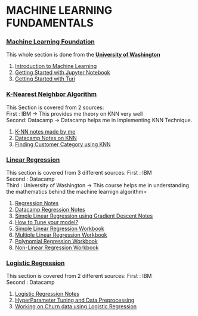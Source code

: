 # MACHINE LEARNING FUNDAMENTALS

### <strong><a href="https://github.com/Junaidkh/Machine-Learning-Fundamentals/tree/master/Machine%20Learning%20Foundation"> Machine Learning Foundation</a></strong>
  This whole section is done from the <strong><a href="https://www.coursera.org/learn/ml-foundations/home/welcome">University of Washington</a></strong>
  <ol>
  	<li><a href="https://github.com/Junaidkh/Machine-Learning-Fundamentals/blob/master/Machine%20Learning%20Foundation/1%20intro.pdf">Introduction to Machine Learning </a></li>
    <li><a href="https://github.com/Junaidkh/Machine-Learning-Fundamentals/blob/master/Machine%20Learning%20Foundation/Getting%20started%20with%20Jupyter%20Notebook.ipynb">Getting Started with Jupyter Notebook </a></li>
    <li><a href="https://github.com/Junaidkh/Machine-Learning-Fundamentals/blob/master/Machine%20Learning%20Foundation/Turi%20Getting%20Started%20with%20SFrames.ipynb">Getting Started with Turi </a></li>
  </ol>

### <strong><a href="https://github.com/Junaidkh/Machine-Learning-Fundamentals/tree/master/K%20Nearest%20Neighbor"> K-Nearest Neighbor Algorithm </a></strong>
This Section is covered from 2 sources:<br>
First : IBM -> This provides me theory on KNN very well<br>
Second: Datacamp -> Datacamp helps me in implementing KNN Technique.
<ol>
   <li><a href="https://github.com/Junaidkh/Machine-Learning-Fundamentals/blob/master/K%20Nearest%20Neighbor/Knn%20notes.pdf">K-NN notes made by me </a></li>
   <li><a href="https://github.com/Junaidkh/Machine-Learning-Fundamentals/blob/master/K%20Nearest%20Neighbor/Datacamp%20chapter1%20K%20Nearest%20Neighbor%20Notes.pdf">Datacamp Notes on KNN </a></li>
   <li><a href="https://github.com/Junaidkh/Machine-Learning-Fundamentals/blob/master/K%20Nearest%20Neighbor/K-Nearest-neighbors-CustCat-py-v1.ipynb">Finding Customer Category using KNN </a></li>
</ol>

### <strong><a href="https://github.com/Junaidkh/Machine-Learning-Fundamentals/tree/master/Linear%20Regression"> Linear Regression </a></strong>
This section is covered from 3 different sources:
First  : IBM<br>
Second : Datacamp<br>
Third  : University of Washington -> This course helps me in understanding the mathematics behind the machine learnign algorithm>
<ol>
	<li><a href="https://github.com/Junaidkh/Machine-Learning-Fundamentals/blob/master/Linear%20Regression/Regression%20selfnotes%201.pdf"> Regression Notes</a></li>
	<li><a href="https://github.com/Junaidkh/Machine-Learning-Fundamentals/blob/master/Linear%20Regression/Datacamp%20Regression%20Notes.pdf">Datacamp Regression Notes</a></li>
	<li><a href="https://github.com/Junaidkh/Machine-Learning-Fundamentals/blob/master/Linear%20Regression/Simple%20Linear%20Regression%20with%20Gradient%20Descent%20Self%20notes.pdf"> Simple Linear Regression using Gradient Descent Notes</a></li>
	<li><a href="https://github.com/Junaidkh/Machine-Learning-Fundamentals/blob/master/Linear%20Regression/Datacamp%20chapter3%20Fine%20Tuning%20Your%20Model%20Notes.pdf">How to Tune your model?</a></li>
	<li><a href="https://github.com/Junaidkh/Machine-Learning-Fundamentals/blob/master/Linear%20Regression/Simple-Linear-Regression-Co2-py-v1.ipynb"> Simple Linear Regression Workbook</a></li>
	<li><a href="https://github.com/Junaidkh/Machine-Learning-Fundamentals/blob/master/Linear%20Regression/Mulitple-Linear-Regression-Co2-py-v1.ipynb">Multiple Linear Regression Workbook</a></li>
	<li><a href="https://github.com/Junaidkh/Machine-Learning-Fundamentals/blob/master/Linear%20Regression/Polynomial-Regression-Co2-py-v1.ipynb">Polynomial Regression Workbook</a></li>
	<li><a href="https://github.com/Junaidkh/Machine-Learning-Fundamentals/blob/master/Linear%20Regression/NoneLinearRegression-py-v1.ipynb">Non-Linear Regression Workbook</a></li>
</ol>

### <strong> <a href="https://github.com/Junaidkh/Machine-Learning-Fundamentals/tree/master/Logistic%20Regression"> Logistic Regression </a></strong>
This section is covered from 2 different sources:
First  : IBM <br>
Second : Datacamp <br>
<ol>
	<li><a href="https://github.com/Junaidkh/Machine-Learning-Fundamentals/blob/master/Logistic%20Regression/Self%20notes%20Logistic%20Regression.pdf"> Logistic Regression Notes </a></li>
	<li><a href="https://github.com/Junaidkh/Machine-Learning-Fundamentals/blob/master/Logistic%20Regression/Hyperparameter%20tuning%20and%20Data%20preprocessing.pdf"> HyperParameter Tuning and Data Preprocessing</a></li>
	<li><a href="https://github.com/Junaidkh/Machine-Learning-Fundamentals/blob/master/Logistic%20Regression/Logistic-Regression-churn-py-v1.ipynb"> Working on Churn data using Logistic Regression </a></li>
</ol>